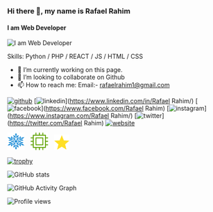### Hi there 👋, my name is Rafael Rahim
#### I am Web Developer 
![I am Web Developer ](https://scontent.fjsr11-1.fna.fbcdn.net/v/t39.30808-6/245319267_2991330951181237_8280780443970348697_n.jpg?_nc_cat=105&ccb=1-7&_nc_sid=174925&_nc_eui2=AeHv5MvpX24giy3ve_V0FM0FpfYdWylrLZKl9h1bKWstkpRHsOMhIGZPKl48RPoKnJq-L3wXy691kc0cPBny7cXd&_nc_ohc=jWFPOBggRs8AX981KX-&tn=-uSWSDbT0MiN1EQU&_nc_ht=scontent.fjsr11-1.fna&oh=00_AfBnc658FwNxxcFIYV1UE1NyQAsV4Cfn0ETCtgu6YlzUag&oe=6365D03A)



Skills: Python / PHP / REACT / JS / HTML / CSS

- 🔭 I’m currently working on this page. 
- 👯 I’m looking to collaborate on Github 
- 📫 How to reach me: Email:- rafaelrahim1@gmail.com 


[<img src='https://cdn.jsdelivr.net/npm/simple-icons@3.0.1/icons/github.svg' alt='github' height='40'>](https://github.com/Rafae-Rahim)  [<img src='https://cdn.jsdelivr.net/npm/simple-icons@3.0.1/icons/linkedin.svg' alt='linkedin' height='40'>](https://www.linkedin.com/in/Rafael Rahim/)  [<img src='https://cdn.jsdelivr.net/npm/simple-icons@3.0.1/icons/facebook.svg' alt='facebook' height='40'>](https://www.facebook.com/Rafael Rahim)  [<img src='https://cdn.jsdelivr.net/npm/simple-icons@3.0.1/icons/instagram.svg' alt='instagram' height='40'>](https://www.instagram.com/Rafael Rahim/)  [<img src='https://cdn.jsdelivr.net/npm/simple-icons@3.0.1/icons/twitter.svg' alt='twitter' height='40'>](https://twitter.com/Rafael Rahim)  [<img src='https://cdn.jsdelivr.net/npm/simple-icons@3.0.1/icons/icloud.svg' alt='website' height='40'>](rafaelrahim.com)  

<a href='https://archiveprogram.github.com/'><img src='https://raw.githubusercontent.com/acervenky/animated-github-badges/master/assets/acbadge.gif' width='40' height='40'></a> <a href='https://docs.github.com/en/developers'><img src='https://raw.githubusercontent.com/acervenky/animated-github-badges/master/assets/devbadge.gif' width='40' height='40'></a> <a href='https://stars.github.com/'><img src='https://raw.githubusercontent.com/acervenky/animated-github-badges/master/assets/starbadge.gif' width='35' height='35'></a> 

[![trophy](https://github-profile-trophy.vercel.app/?username=Rafae-Rahim)](https://github.com/ryo-ma/github-profile-trophy)

![GitHub stats](https://github-readme-stats.vercel.app/api?username=Rafae-Rahim&show_icons=true)  

![GitHub Activity Graph](https://activity-graph.herokuapp.com/graph?username=Rafae-Rahim)  

![Profile views](https://gpvc.arturio.dev/Rafae-Rahim)  
